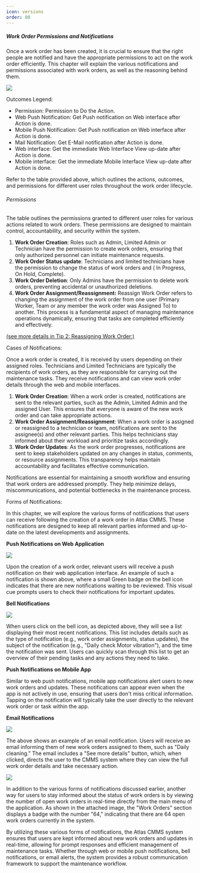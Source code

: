 ```yaml
---
icon: versions
order: 80
---
```



##### Work Order Permissions and Notifications

Once a work order has been created, it is crucial to ensure that the right people are notified and have the appropriate permissions to act on the work order efficiently. This chapter will explain the various notifications and permissions associated with work orders, as well as the reasoning behind them.

![](../../../static/img/rev6/image104.png)

Outcomes Legend:

- Permission: Permission to Do the Action.
- Web Push Notification: Get Push notification on Web interface after Action is done.
- Mobile Push Notification: Get Push notification on Web interface after Action is done.
- Mail Notification: Get E\-Mail notification after Action is done.
- Web interface: Get the immediate Web Interface View up\-date after Action is done.
- Mobile interface: Get the immediate Mobile Interface View up\-date after Action is done.

Refer to the table provided above, which outlines the actions, outcomes, and permissions for different user roles throughout the work order lifecycle.

###### <a id="_Permissions"></a>Permissions

The table outlines the permissions granted to different user roles for various actions related to work orders. These permissions are designed to maintain control, accountability, and security within the system.

1. __Work Order Creation__: Roles such as Admin, Limited Admin or Technician have the permission to create work orders, ensuring that only authorized personnel can initiate maintenance requests.
2. __Work Order Status update__: Technicians and limited technicians have the permission to change the status of work orders and \( In Progress, On Hold, Complete\).
3. __Work Order Deletion__: Only Admins have the permission to delete work orders, preventing accidental or unauthorized deletions.
4. __Work Order Assignment/Reassignment:__ Reassign Work Order refers to changing the assignment of the work order from one user \(Primary Worker, Team or any member the work order was Assigned To\) to another. This process is a fundamental aspect of managing maintenance operations dynamically, ensuring that tasks are completed efficiently and effectively. 

[\(see more details in Tip 2: Reassigning Work Order:\)](#_Tip:_Reassigning_Work)

Cases of Notifications:

Once a work order is created, it is received by users depending on their assigned roles. Technicians and Limited Technicians are typically the recipients of work orders, as they are responsible for carrying out the maintenance tasks. They receive notifications and can view work order details through the web and mobile interfaces.

1. __Work Order Creation__: When a work order is created, notifications are sent to the relevant parties, such as the Admin, Limited Admin and the assigned User. This ensures that everyone is aware of the new work order and can take appropriate actions.
2. __Work Order Assignment/Reassignment__: When a work order is assigned or reassigned to a technician or team, notifications are sent to the assignee\(s\) and other relevant parties. This helps technicians stay informed about their workload and prioritize tasks accordingly.
3. __Work Order Updates__: As the work order progresses, notifications are sent to keep stakeholders updated on any changes in status, comments, or resource assignments. This transparency helps maintain accountability and facilitates effective communication.

Notifications are essential for maintaining a smooth workflow and ensuring that work orders are addressed promptly. They help minimize delays, miscommunications, and potential bottlenecks in the maintenance process.

Forms of Notifications:

In this chapter, we will explore the various forms of notifications that users can receive following the creation of a work order in Atlas CMMS. These notifications are designed to keep all relevant parties informed and up\-to\-date on the latest developments and assignments.

__Push Notifications on Web Application__

![](../../../static/img/rev6/image105.png)

Upon the creation of a work order, relevant users will receive a push notification on their web application interface. An example of such a notification is shown above, where a small Green badge on the bell icon indicates that there are new notifications waiting to be reviewed. This visual cue prompts users to check their notifications for important updates.

__Bell Notifications__

![](../../../static/img/rev6/image106.png)

When users click on the bell icon, as depicted above, they will see a list displaying their most recent notifications. This list includes details such as the type of notification \(e.g., work order assignments, status updates\), the subject of the notification \(e.g., "Daily check Motor vibration"\), and the time the notification was sent. Users can quickly scan through this list to get an overview of their pending tasks and any actions they need to take.

__Push Notifications on Mobile App__

Similar to web push notifications, mobile app notifications alert users to new work orders and updates. These notifications can appear even when the app is not actively in use, ensuring that users don't miss critical information. Tapping on the notification will typically take the user directly to the relevant work order or task within the app.

__Email Notifications__

![](../../../static/img/rev6/image107.png)

The above shows an example of an email notification. Users will receive an email informing them of new work orders assigned to them, such as "Daily cleaning." The email includes a "See more details" button, which, when clicked, directs the user to the CMMS system where they can view the full work order details and take necessary action. 

![](../../../static/img/rev6/image108.png)

In addition to the various forms of notifications discussed earlier, another way for users to stay informed about the status of work orders is by viewing the number of open work orders in real\-time directly from the main menu of the application. As shown in the attached image, the "Work Orders" section displays a badge with the number "64," indicating that there are 64 open work orders currently in the system.

By utilizing these various forms of notifications, the Atlas CMMS system ensures that users are kept informed about new work orders and updates in real\-time, allowing for prompt responses and efficient management of maintenance tasks. Whether through web or mobile push notifications, bell notifications, or email alerts, the system provides a robust communication framework to support the maintenance workflow.